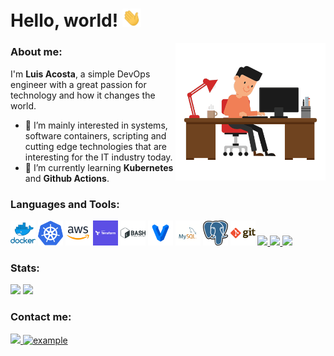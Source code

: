 # Hello, world! <img src="https://raw.githubusercontent.com/luis13byte/luis13byte/main/gifs/wave.gif" width="30px">

<img align="right" style="width:15rem; height:auto" src="https://raw.githubusercontent.com/luis13byte/luis13byte/main/gifs/working.gif"/>

### About me:

I'm **Luis Acosta**, a simple DevOps engineer with a great passion for technology and how it changes the world.

- 👀 I’m mainly interested in systems, software containers, scripting and cutting edge technologies that are interesting for the IT industry today. 
- 🌱 I’m currently learning **Kubernetes** and **Github Actions**.

### Languages and Tools:

<code><img height="40" src="https://raw.githubusercontent.com/github/explore/main/topics/docker/docker.png"></code>
<code><img height="40" src="https://raw.githubusercontent.com/github/explore/main/topics/kubernetes/kubernetes.png"></code>
<code><img height="40" src="https://raw.githubusercontent.com/github/explore/main/topics/aws/aws.png"></code>
<code><img height="40" src="https://raw.githubusercontent.com/github/explore/main/topics/terraform/terraform.png"></code>
<code><img height="40" src="https://raw.githubusercontent.com/github/explore/main/topics/bash/bash.png"></code>
<code><img height="40" src="https://raw.githubusercontent.com/github/explore/main/topics/vagrant/vagrant.png"></code>
<code><img height="40" src="https://raw.githubusercontent.com/github/explore/main/topics/mysql/mysql.png"></code>
<code><img height="40" src="https://raw.githubusercontent.com/github/explore/main/topics/postgresql/postgresql.png"></code>
<code><img height="40" src="https://raw.githubusercontent.com/github/explore/main/topics/git/git.png"></code>
<a href="https://github.com/features/actions"> 
  <code><img height="40" src="https://github.githubassets.com/images/modules/site/features/actions-icon-actions.svg"></code>
</a>
<a href="https://prometheus.io/"> 
  <code><img height="40" src="https://prometheus.io/assets/favicons/favicon.ico"></code>
</a>
<a href="https://www.nginx.com/"> 
  <code><img height="40" src="https://www.nginx.com/wp-content/uploads/2020/05/NGINX-product-icon.svg"></code>
</a>


  
### Stats:
<img height="165" src="https://github-readme-stats.vercel.app/api/?username=luis13byte&theme=chartreuse-dark" />  <img height="165" src="http://github-readme-streak-stats.herokuapp.com?user=luis13byte&theme=highcontrast&date_format=M%20j%5B%2C%20Y%5D" />

### Contact me:
<div>
<a href="mailto:luis13cst@gmail.com.com?subject=Feedback%20From%20Github&body=Hello," target="_blank">
  <img src="https://img.shields.io/badge/Gmail-D14836?style=for-the-badge&logo=gmail&logoColor=white">
</a>
<a  href="https://linkedin.com/in/luis-angel-acosta" target="_blank">
  <img src="https://img.shields.io/badge/Linked%20In-0A66C2.svg?style=for-the-badge&logo=linkedin&logoColor=white" alt="example"/>
</a>
</div>
